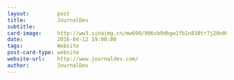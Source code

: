 ```yaml
---
layout:         post
title:          JournalDev
subtitle:       
card-image:     http://ww3.sinaimg.cn/mw690/906cb9dbgw1fb1n838tr7j20n00ymjs0.jpg
date:           2016-04-12 19:00:00
tags:           Website
post-card-type: website
website-url:    http://www.journaldev.com/
author:         JournalDev
---
```


